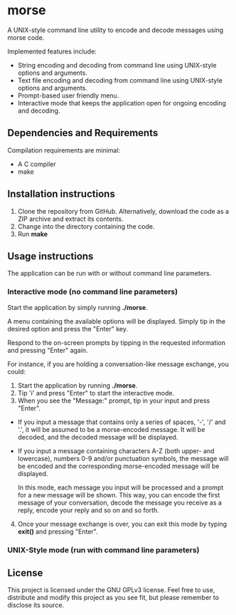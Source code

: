 # morse
A UNIX-style command line utility to encode and decode messages using morse code.

Implemented features include:
- String encoding and decoding from command line using UNIX-style options and arguments.
- Text file encoding and decoding from command line using UNIX-style options and arguments.
- Prompt-based user friendly menu.
- Interactive mode that keeps the application open for ongoing encoding and decoding.

## Dependencies and Requirements
Compilation requirements are minimal:
- A C compiler
- make 

## Installation instructions
1. Clone the repository from GitHub. Alternatively, download the code as a ZIP archive and extract its contents.
2. Change into the directory containing the code.
3. Run **make**

## Usage instructions
The application can be run with or without command line parameters.

### Interactive mode (no command line parameters)
Start the application by simply running **./morse**.

A menu containing the available options will be displayed. Simply tip in the desired option and press the "Enter" key.

Respond to the on-screen prompts by tipping in the requested information and pressing "Enter" again.

For instance, if you are holding a conversation-like message exchange, you could:
1. Start the application by running **./morse**.
2. Tip 'i' and press "Enter" to start the interactive mode.
3. When you see the "Message:" prompt, tip in your input and press "Enter".
* If you input a message that contains only a series of spaces, '-', '/' and '.',  it will be assumed to be a morse-encoded message. It will be decoded, and the decoded message will be displayed.
* If you input a message containing characters A-Z (both upper- and lowercase), numbers 0-9 and/or punctuation symbols, the message will be encoded and the corresponding morse-encoded message will be displayed.

   In this mode, each message you input will be processed and a prompt for a new message will be shown. This way, you can encode the first message of your conversation, decode the message you receive as a reply, encode your reply and so on and so forth.

4. Once your message exchange is over, you can exit this mode by typing **exit()** and pressing "Enter".

### UNIX-Style mode (run with command line parameters)

## License
This project is licensed under the GNU GPLv3 license. Feel free to use, distribute and modify this project as you see fit, but please remember to disclose its source.